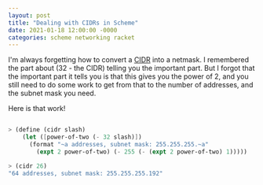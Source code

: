 ```yaml
---
layout: post
title: "Dealing with CIDRs in Scheme"
date: 2021-01-18 12:00:00 -0000
categories: scheme networking racket
---
```

I'm always forgetting how to convert a [CIDR][CIDR] into a netmask. I remembered
the part about (32 - the CIDR) telling you the important part. But I
forgot that the important part it tells you is that this gives you the power of 2, and
you still need to do some work to get from that to the number of addresses, and the subnet mask you need.

Here is that work!

```scheme

> (define (cidr slash)
    (let ([power-of-two (- 32 slash)])
      (format "~a addresses, subnet mask: 255.255.255.~a" 
        (expt 2 power-of-two) (- 255 (- (expt 2 power-of-two) 1)))))

> (cidr 26)
"64 addresses, subnet mask: 255.255.255.192"

```

[CIDR]: https://en.wikipedia.org/wiki/Classless_Inter-Domain_Routing
